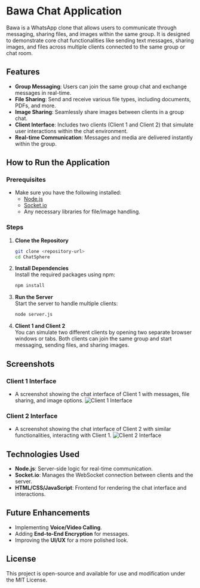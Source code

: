 # Bawa Chat Application

Bawa is a WhatsApp clone that allows users to communicate through messaging, sharing files, and images within the same group. It is designed to demonstrate core chat functionalities like sending text messages, sharing images, and files across multiple clients connected to the same group or chat room.

## Features

- **Group Messaging**: Users can join the same group chat and exchange messages in real-time.
- **File Sharing**: Send and receive various file types, including documents, PDFs, and more.
- **Image Sharing**: Seamlessly share images between clients in a group chat.
- **Client Interface**: Includes two clients (Client 1 and Client 2) that simulate user interactions within the chat environment.
- **Real-time Communication**: Messages and media are delivered instantly within the group.

## How to Run the Application

### Prerequisites

- Make sure you have the following installed:
  - [Node.js](https://nodejs.org/)
  - [Socket.io](https://socket.io/)
  - Any necessary libraries for file/image handling.

### Steps

1. **Clone the Repository**  
   ```bash
   git clone <repository-url>
   cd ChatSphere
   ```

2. **Install Dependencies**  
   Install the required packages using npm:  
   ```bash
   npm install
   ```

3. **Run the Server**  
   Start the server to handle multiple clients:  
   ```bash
   node server.js
   ```

4. **Client 1 and Client 2**  
   You can simulate two different clients by opening two separate browser windows or tabs. Both clients can join the same group and start messaging, sending files, and sharing images.

## Screenshots

### Client 1 Interface
- A screenshot showing the chat interface of Client 1 with messages, file sharing, and image options.
![Client 1 Interface](Pictures/Client1.png)

### Client 2 Interface
- A screenshot showing the chat interface of Client 2 with similar functionalities, interacting with Client 1.
![Client 2 Interface](Pictures/Client2.png)
## Technologies Used

- **Node.js**: Server-side logic for real-time communication.
- **Socket.io**: Manages the WebSocket connection between clients and the server.
- **HTML/CSS/JavaScript**: Frontend for rendering the chat interface and interactions.

## Future Enhancements

- Implementing **Voice/Video Calling**.
- Adding **End-to-End Encryption** for messages.
- Improving the **UI/UX** for a more polished look.

## License

This project is open-source and available for use and modification under the MIT License.

